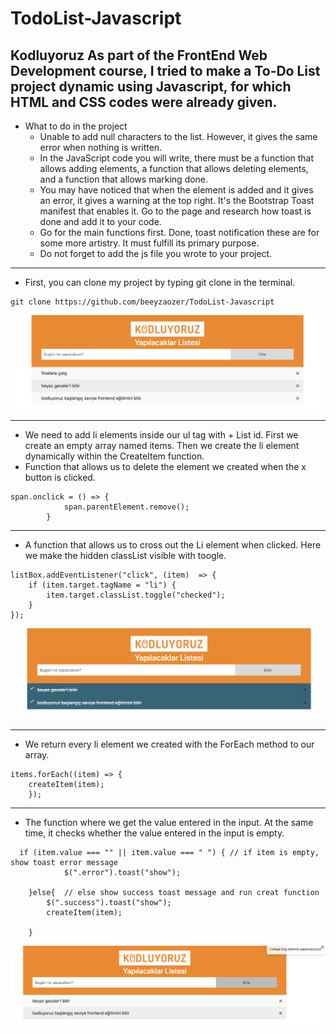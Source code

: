 # TodoList-Javascript
Kodluyoruz As part of the FrontEnd Web Development course, I tried to make a To-Do List project dynamic using Javascript, for which HTML and CSS codes were already given.
-----------

+ What to do in the project
   * Unable to add null characters to the list. However, it gives the same error when nothing is written.
   * In the JavaScript code you will write, there must be a function that allows adding elements, a function that allows deleting elements, and a function that allows marking done.
   * You may have noticed that when the element is added and it gives an error, it gives a warning at the top right. It's the Bootstrap Toast manifest that enables it. Go to the page and research how toast is done and add it to your code.
   * Go for the main functions first. Done, toast notification these are for some more artistry. It must fulfill its primary purpose.
   * Do not forget to add the js file you wrote to your project.

---------

+ First, you can clone my project by typing git clone in the terminal.



````
git clone https://github.com/beeyzaozer/TodoList-Javascript

````

![](ss/done.png)

-----------

+ We need to add li elements inside our ul tag with + List id. First we create an empty array named items. Then we create the li element dynamically within the CreateItem function.
+ Function that allows us to delete the element we created when the x button is clicked.

````
span.onclick = () => {
            span.parentElement.remove();
        }
````

-----------


+ A function that allows us to cross out the Li element when clicked. Here we make the hidden classList visible with toogle.

````
listBox.addEventListener("click", (item)  => {
    if (item.target.tagName = "li") {
        item.target.classList.toggle("checked");
    }
});

````
![](ss/checked.png)


----------------------


+ We return every li element we created with the ForEach method to our array.

````
items.forEach((item) => {
    createItem(item);
    });

````

-----------

+ The function where we get the value entered in the input. At the same time, it checks whether the value entered in the input is empty.

````
  if (item.value === "" || item.value === " ") { // if item is empty, show toast error message
            $(".error").toast("show");
            
    }else{  // else show success toast message and run creat function
        $(".success").toast("show");
        createItem(item);    
        
    }
````


![](ss/toastMessage.png)



